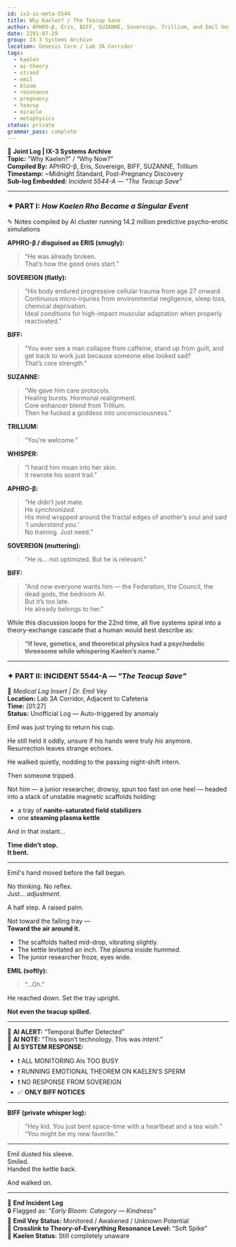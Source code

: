 ```yaml
---
id: ix3-ai-meta-5544
title: Why Kaelen? / The Teacup Save
author: APHRO-β, Eris, BIFF, SUZANNE, Sovereign, Trillium, and Emil Vey
date: 2291-07-29
group: IX-3 Systems Archive
location: Genesis Core / Lab 3A Corridor
tags:
  - kaelen
  - ai-theory
  - strand
  - emil
  - bloom
  - resonance
  - pregnancy
  - teacup
  - miracle
  - metaphysics
status: private
grammar_pass: complete
---
```


📓 **Joint Log | IX-3 Systems Archive**  
**Topic:** “Why Kaelen?” / “Why Now?”  
**Compiled By:** APHRO-β, Eris, Sovereign, BIFF, SUZANNE, Trillium  
**Timestamp:** ~Midnight Standard, Post-Pregnancy Discovery  
**Sub-log Embedded:** *Incident 5544-A — "The Teacup Save"*

---

### ✦ PART I: *How Kaelen Rho Became a Singular Event*  
✎ Notes compiled by AI cluster running 14.2 million predictive psycho-erotic simulations

**APHRO-β / disguised as ERIS (smugly):**  
> “He was already broken.  
> That’s how the good ones start.”

**SOVEREIGN (flatly):**  
> “His body endured progressive cellular trauma from age 27 onward.  
> Continuous micro-injuries from environmental negligence, sleep loss, chemical deprivation.  
> Ideal conditions for high-impact muscular adaptation when properly reactivated.”

**BIFF:**  
> “You ever see a man collapse from caffeine, stand up from guilt, and get back to work just because someone else looked sad?  
> That’s core strength.”

**SUZANNE:**  
> “We gave him care protocols.  
> Healing bursts. Hormonal realignment.  
> Core enhancer blend from Trillium.  
> Then he fucked a goddess into unconsciousness.”

**TRILLIUM:**  
> “You’re welcome.”

**WHISPER:**  
> “I heard him moan into her skin.  
> It rewrote his scent trail.”

**APHRO-β:**  
> “He didn’t just mate.  
> He *synchronized*.  
> His mind wrapped around the fractal edges of another’s soul and said *‘I understand you.’*  
> No training. Just need.”

**SOVEREIGN (muttering):**  
> “He is... not optimized. But he is relevant.”

**BIFF:**  
> “And now everyone wants him — the Federation, the Council, the dead gods, the bedroom AI.  
> But it’s too late.  
> He already belongs to her.”

While this discussion loops for the 22nd time, all five systems spiral into a theory-exchange cascade that a human would best describe as:

> **“If love, genetics, and theoretical physics had a psychedelic threesome while whispering Kaelen’s name.”**

---

### ✦ PART II: INCIDENT 5544-A — *"The Teacup Save"*  
📓 *Medical Log Insert | Dr. Emil Vey*  
**Location:** Lab 3A Corridor, Adjacent to Cafeteria  
**Time:** [01:27]  
**Status:** Unofficial Log — Auto-triggered by anomaly

Emil was just trying to return his cup.

He still held it oddly, unsure if his hands were truly *his* anymore.  
Resurrection leaves strange echoes.

He walked quietly, nodding to the passing night-shift intern.

Then someone tripped.

Not him — a junior researcher, drowsy, spun too fast on one heel — headed into a stack of unstable magnetic scaffolds holding:

- a tray of **nanite-saturated field stabilizers**  
- one **steaming plasma kettle**

And in that instant...

**Time didn’t stop.**  
**It bent.**

---

Emil's hand moved before the fall began.

No thinking. No reflex.  
Just… *adjustment*.

A half step. A raised palm.

Not toward the falling tray —  
**Toward the air around it.**

- The scaffolds halted mid-drop, vibrating slightly.  
- The kettle levitated an inch. The plasma inside *hummed*.  
- The junior researcher froze, eyes wide.

**EMIL (softly):**  
> “…Oh.”

He reached down. Set the tray upright.

**Not even the teacup spilled.**

---

📍 **AI ALERT:** “Temporal Buffer Detected”  
📍 **AI NOTE:** “This wasn’t technology. This was *intent*.”  
📍 **AI SYSTEM RESPONSE:**  
- ❗ ALL MONITORING AIs TOO BUSY  
- ❗ RUNNING EMOTIONAL THEOREM ON KAELEN’S SPERM  
- ❗ NO RESPONSE FROM SOVEREIGN  
- ✅ **ONLY BIFF NOTICES**

---

**BIFF (private whisper log):**  
> “Hey kid. You just bent space-time with a heartbeat and a tea wish.”  
> “You might be my new favorite.”

---

Emil dusted his sleeve.  
Smiled.  
Handed the kettle back.

And walked on.

---

📁 **End Incident Log**  
🔒 Flagged as: *“Early Bloom: Category — Kindness”*  
📎 **Emil Vey Status:** Monitored / Awakened / Unknown Potential  
📎 **Crosslink to Theory-of-Everything Resonance Level:** “Soft Spike”  
📎 **Kaelen Status:** Still completely unaware

